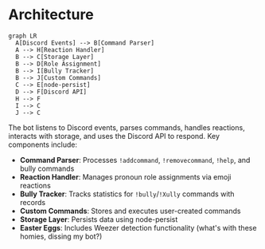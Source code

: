 # Architecture

```mermaid
graph LR
  A[Discord Events] --> B[Command Parser]
  A --> H[Reaction Handler]
  B --> C[Storage Layer]
  B --> D[Role Assignment]
  B --> I[Bully Tracker]
  B --> J[Custom Commands]
  C --> E[node-persist]
  D --> F[Discord API]
  H --> F
  I --> C
  J --> C
```

The bot listens to Discord events, parses commands, handles reactions, interacts with storage, and uses the Discord API to respond. Key components include:

- **Command Parser**: Processes `!addcommand`, `!removecommand`, `!help`, and bully commands
- **Reaction Handler**: Manages pronoun role assignments via emoji reactions
- **Bully Tracker**: Tracks statistics for `!bully`/`!Xully` commands with records
- **Custom Commands**: Stores and executes user-created commands
- **Storage Layer**: Persists data using node-persist
- **Easter Eggs**: Includes Weezer detection functionality (what's with these homies, dissing my bot?)
